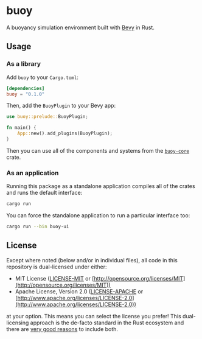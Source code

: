 # buoy

A buoyancy simulation environment built with [Bevy](https://bevyengine.org/) in
Rust.

## Usage

### As a library

Add `buoy` to your `Cargo.toml`:

```toml
[dependencies]
buoy = "0.1.0"
```

Then, add the `BuoyPlugin` to your Bevy app:

```rust
use buoy::prelude::BuoyPlugin;

fn main() {
    App::new().add_plugins(BuoyPlugin);
}
```

Then you can use all of the components and systems from the
[`buoy-core`](./crates/buoy-core/README.md) crate.


### As an application

Running this package as a standalone application compiles all of the crates
and runs the default interface:

```bash
cargo run
```

You can force the standalone application to run a particular interface too:

```bash
cargo run --bin buoy-ui
```

## License

Except where noted (below and/or in individual files), all code in this
repository is dual-licensed under either:

* MIT License ([LICENSE-MIT](LICENSE-MIT) or
  [http://opensource.org/licenses/MIT](http://opensource.org/licenses/MIT))
* Apache License, Version 2.0 ([LICENSE-APACHE](LICENSE-APACHE) or
  [http://www.apache.org/licenses/LICENSE-2.0](http://www.apache.org/licenses/LICENSE-2.0))

at your option. This means you can select the license you prefer! This
dual-licensing approach is the de-facto standard in the Rust ecosystem and there
are [very good reasons](https://github.com/bevyengine/bevy/issues/2373) to
include both.
